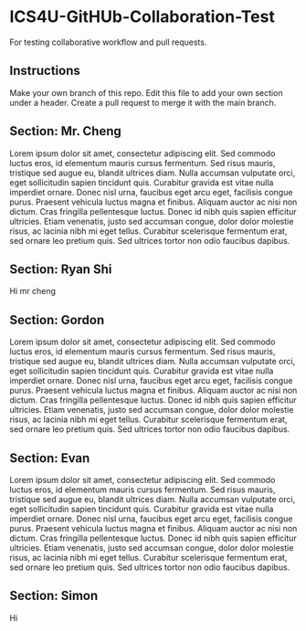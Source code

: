# ICS4U-GitHUb-Collaboration-Test
For testing collaborative workflow and pull requests.

## Instructions
Make your own branch of this repo. Edit this file to add your own section under a header. Create a pull request to merge it with the main branch.

## Section: Mr. Cheng
Lorem ipsum dolor sit amet, consectetur adipiscing elit. Sed commodo luctus eros, id elementum mauris cursus fermentum. Sed risus mauris, tristique sed augue eu, blandit ultrices diam. Nulla accumsan vulputate orci, eget sollicitudin sapien tincidunt quis. Curabitur gravida est vitae nulla imperdiet ornare. Donec nisl urna, faucibus eget arcu eget, facilisis congue purus. Praesent vehicula luctus magna et finibus. Aliquam auctor ac nisi non dictum. Cras fringilla pellentesque luctus. Donec id nibh quis sapien efficitur ultricies. Etiam venenatis, justo sed accumsan congue, dolor dolor molestie risus, ac lacinia nibh mi eget tellus. Curabitur scelerisque fermentum erat, sed ornare leo pretium quis. Sed ultrices tortor non odio faucibus dapibus.

## Section: Ryan Shi
Hi mr cheng

## Section: Gordon
Lorem ipsum dolor sit amet, consectetur adipiscing elit. Sed commodo luctus eros, id elementum mauris cursus fermentum. Sed risus mauris, tristique sed augue eu, blandit ultrices diam. Nulla accumsan vulputate orci, eget sollicitudin sapien tincidunt quis. Curabitur gravida est vitae nulla imperdiet ornare. Donec nisl urna, faucibus eget arcu eget, facilisis congue purus. Praesent vehicula luctus magna et finibus. Aliquam auctor ac nisi non dictum. Cras fringilla pellentesque luctus. Donec id nibh quis sapien efficitur ultricies. Etiam venenatis, justo sed accumsan congue, dolor dolor molestie risus, ac lacinia nibh mi eget tellus. Curabitur scelerisque fermentum erat, sed ornare leo pretium quis. Sed ultrices tortor non odio faucibus dapibus. 

## Section: Evan 
Lorem ipsum dolor sit amet, consectetur adipiscing elit. Sed commodo luctus eros, id elementum mauris cursus fermentum. Sed risus mauris, tristique sed augue eu, blandit ultrices diam. Nulla accumsan vulputate orci, eget sollicitudin sapien tincidunt quis. Curabitur gravida est vitae nulla imperdiet ornare. Donec nisl urna, faucibus eget arcu eget, facilisis congue purus. Praesent vehicula luctus magna et finibus. Aliquam auctor ac nisi non dictum. Cras fringilla pellentesque luctus. Donec id nibh quis sapien efficitur ultricies. Etiam venenatis, justo sed accumsan congue, dolor dolor molestie risus, ac lacinia nibh mi eget tellus. Curabitur scelerisque fermentum erat, sed ornare leo pretium quis. Sed ultrices tortor non odio faucibus dapibus. 

## Section: Simon
Hi
